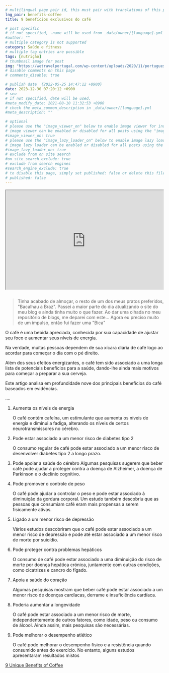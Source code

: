 ```yaml
---
# multilingual page pair id, this must pair with translations of this page. (This name must be unique)
lng_pair: benefits-coffee
title: 9 benefícios exclusivos do café

# post specific
# if not specified, .name will be used from _data/owner/[language].yml
#author: ""
# multiple category is not supported
category: Saúde e fitness
# multiple tag entries are possible
tags: [nutrição]
# thumbnail image for post
img: "https://wetravelportugal.com/wp-content/uploads/2020/11/portuguese-cafe-bica.jpg"
# disable comments on this page
# comments_disable: true

# publish date  {2022-05-25 14:47:12 +0900}
date: 2023-12-30 07:20:12 +0900
# seo
# if not specified, date will be used.
#meta_modify_date: 2021-08-10 11:32:53 +0900
# check the meta_common_description in _data/owner/[language].yml
#meta_description: ""

# optional
# please use the "image_viewer_on" below to enable image viewer for individual pages or posts (_posts/ or [language]/_posts folders).
# image viewer can be enabled or disabled for all posts using the "image_viewer_posts: true" setting in _data/conf/main.yml.
#image_viewer_on: true
# please use the "image_lazy_loader_on" below to enable image lazy loader for individual pages or posts (_posts/ or [language]/_posts folders).
# image lazy loader can be enabled or disabled for all posts using the "image_lazy_loader_posts: true" setting in _data/conf/main.yml.
#image_lazy_loader_on: true
# exclude from on site search
#on_site_search_exclude: true
# exclude from search engines
#search_engine_exclude: true
# to disable this page, simply set published: false or delete this file
# published: false
---
```


<!-- note must use embeded link for youtube to allow -->
<div style="position:relative;padding-bottom:56.25%;padding-top:35px;height:0;margin-bottom:2em;overflow:hidden">
    <iframe style="position:absolute;top:0;left:0;width:100%;height:100%"  src="https://www.youtube.com/embed/LtIeu9Piz2Y?si=C1axuGlLDDBHwBZT" title="YouTube video player"  allowfullscreen>
    </iframe>
</div>

> Tinha acabado de almoçar, o resto de um dos meus pratos preferidos, "Bacalhau a Braz".
> Passei a maior parte do dia atualizando o site do meu blog e ainda tinha muito o que fazer.
> Ao dar uma olhada no meu repositório de blogs, me deparei com este...
> Agora eu preciso muito de um impulso, então fui fazer uma "Bica"

O café é uma bebida apreciada, conhecida por sua capacidade de ajustar seu foco e aumentar seus níveis de energia.

Na verdade, muitas pessoas dependem de sua xícara diária de café logo ao acordar para começar o dia com o pé direito.

Além dos seus efeitos energizantes, o café tem sido associado a uma longa lista de potenciais benefícios para a saúde, dando-lhe ainda mais motivos para começar a preparar a sua cerveja.

Este artigo analisa em profundidade nove dos principais benefícios do café baseados em evidências.

....

1. Aumenta os níveis de energia

   O café contém cafeína, um estimulante que aumenta os níveis de energia e diminui a fadiga, alterando os níveis de certos neurotransmissores no cérebro.

2. Pode estar associado a um menor risco de diabetes tipo 2

   O consumo regular de café pode estar associado a um menor risco de desenvolver diabetes tipo 2 a longo prazo.

3. Pode apoiar a saúde do cérebro
   Algumas pesquisas sugerem que beber café pode ajudar a proteger contra a doença de Alzheimer, a doença de Parkinson e o declínio cognitivo.

4. Pode promover o controle de peso

   O café pode ajudar a controlar o peso e pode estar associado à diminuição da gordura corporal. Um estudo também descobriu que as pessoas que consumiam café eram mais propensas a serem fisicamente ativas.

5. Ligado a um menor risco de depressão

   Vários estudos descobriram que o café pode estar associado a um menor risco de depressão e pode até estar associado a um menor risco de morte por suicídio.

6. Pode proteger contra problemas hepáticos

   O consumo de café pode estar associado a uma diminuição do risco de morte por doença hepática crónica, juntamente com outras condições, como cicatrizes e cancro do fígado.

7. Apoia a saúde do coração

   Algumas pesquisas mostram que beber café pode estar associado a um menor risco de doenças cardíacas, derrame e insuficiência cardíaca.

8. Poderia aumentar a longevidade

   O café pode estar associado a um menor risco de morte, independentemente de outros fatores, como idade, peso ou consumo de álcool. Ainda assim, mais pesquisas são necessárias.

9. Pode melhorar o desempenho atlético

   O café pode melhorar o desempenho físico e a resistência quando consumido antes do exercício. No entanto, alguns estudos apresentaram resultados mistos

[9 Unique Benefits of Coffee](https://www.healthline.com/nutrition/top-evidence-based-health-benefits-of-coffee#9.-May-enhance-athletic-performance)

<iframe width="560" height="315" src="" title="YouTube video player" frameborder="0" allow="accelerometer; autoplay; clipboard-write; encrypted-media; gyroscope; picture-in-picture; web-share" allowfullscreen></iframe>
